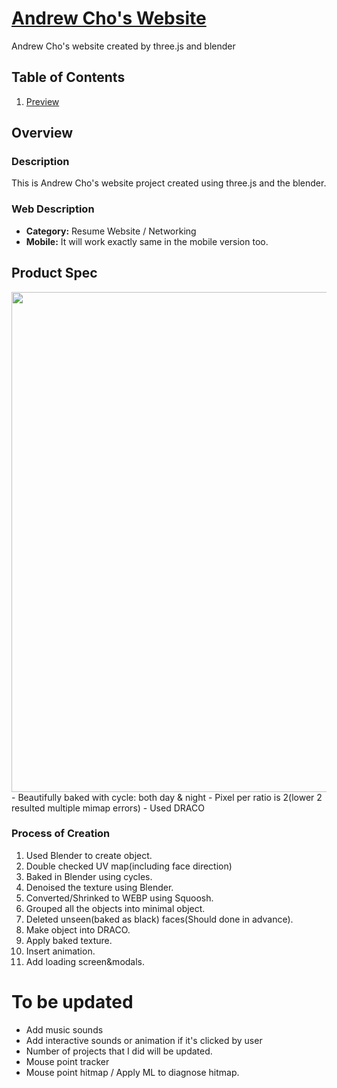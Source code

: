 # [Andrew Cho's Website](https://andrewcho.vercel.app/)
Andrew Cho's website created by three.js and blender


## Table of Contents
1. [Preview](#Preview)

## Overview
### Description
This is Andrew Cho's website project created using three.js and the blender. 

### Web Description
- **Category:** Resume Website / Networking
- **Mobile:** It will work exactly same in the mobile version too. 

## Product Spec
<img src="https://github.com/0GhOsTO/AndrewChoWeb/blob/master/public/others/AndrewChoPortfolio.png" width=800>
- Beautifully baked with cycle: both day & night
- Pixel per ratio is 2(lower 2 resulted multiple mimap errors)
- Used DRACO

### Process of Creation
1. Used Blender to create object.
2. Double checked UV map(including face direction)
3. Baked in Blender using cycles.
4. Denoised the texture using Blender.
5. Converted/Shrinked to WEBP using Squoosh.
6. Grouped all the objects into minimal object.
7. Deleted unseen(baked as black) faces(Should done in advance).
8. Make object into DRACO.
9. Apply baked texture.
10. Insert animation.
11. Add loading screen&modals.


# To be updated
- Add music sounds
- Add interactive sounds or animation if it's clicked by user
- Number of projects that I did will be updated.
- Mouse point tracker
- Mouse point hitmap / Apply ML to diagnose hitmap.
